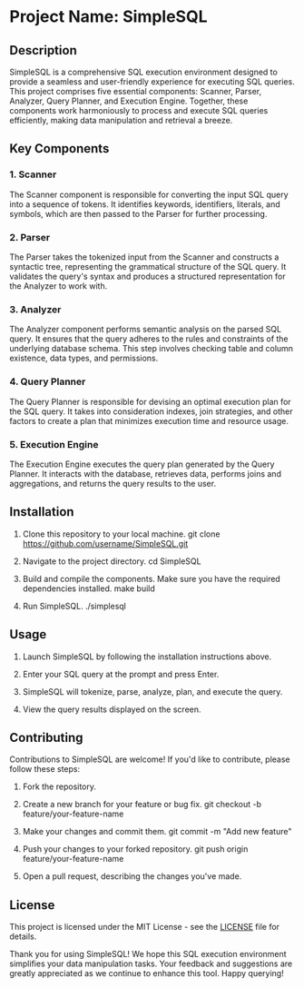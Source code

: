 # Project Name: SimpleSQL

## Description

SimpleSQL is a comprehensive SQL execution environment designed to provide a seamless and user-friendly experience for executing SQL queries. This project comprises five essential components: Scanner, Parser, Analyzer, Query Planner, and Execution Engine. Together, these components work harmoniously to process and execute SQL queries efficiently, making data manipulation and retrieval a breeze.

## Key Components

### 1. Scanner
The Scanner component is responsible for converting the input SQL query into a sequence of tokens. It identifies keywords, identifiers, literals, and symbols, which are then passed to the Parser for further processing.

### 2. Parser
The Parser takes the tokenized input from the Scanner and constructs a syntactic tree, representing the grammatical structure of the SQL query. It validates the query's syntax and produces a structured representation for the Analyzer to work with.

### 3. Analyzer
The Analyzer component performs semantic analysis on the parsed SQL query. It ensures that the query adheres to the rules and constraints of the underlying database schema. This step involves checking table and column existence, data types, and permissions.

### 4. Query Planner
The Query Planner is responsible for devising an optimal execution plan for the SQL query. It takes into consideration indexes, join strategies, and other factors to create a plan that minimizes execution time and resource usage.

### 5. Execution Engine
The Execution Engine executes the query plan generated by the Query Planner. It interacts with the database, retrieves data, performs joins and aggregations, and returns the query results to the user.

## Installation

1. Clone this repository to your local machine.
git clone https://github.com/username/SimpleSQL.git


2. Navigate to the project directory.
cd SimpleSQL


3. Build and compile the components. Make sure you have the required dependencies installed.
make build


4. Run SimpleSQL.
./simplesql


## Usage

1. Launch SimpleSQL by following the installation instructions above.

2. Enter your SQL query at the prompt and press Enter.

3. SimpleSQL will tokenize, parse, analyze, plan, and execute the query.

4. View the query results displayed on the screen.

## Contributing

Contributions to SimpleSQL are welcome! If you'd like to contribute, please follow these steps:

1. Fork the repository.

2. Create a new branch for your feature or bug fix.
git checkout -b feature/your-feature-name


3. Make your changes and commit them.
git commit -m "Add new feature"


4. Push your changes to your forked repository.
git push origin feature/your-feature-name


5. Open a pull request, describing the changes you've made.

## License

This project is licensed under the MIT License - see the [LICENSE](LICENSE) file for details.


Thank you for using SimpleSQL! We hope this SQL execution environment simplifies your data manipulation tasks. Your feedback and suggestions are greatly appreciated as we continue to enhance this tool. Happy querying!
